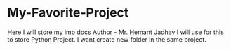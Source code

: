 # My-Favorite-Project
Here I will store my imp docs
Author - Mr. Hemant Jadhav
I will use for this to store Python Project.
I want create new folder in the same project.
